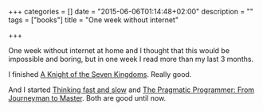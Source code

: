 +++
categories = []
date = "2015-06-06T01:14:48+02:00"
description = ""
tags = ["books"]
title = "One week without internet"

+++

One week without internet at home and I thought that this would be impossible
and boring, but in one week I read more than my last 3 months.

I finished [A Knight of the Seven Kingdoms](https://www.goodreads.com/book/show/18635622-a-knight-of-the-seven-kingdoms). Really good.

And I started [Thinking fast and slow](http://www.amazon.fr/Thinking-Fast-Slow-Daniel-Kahneman-ebook/dp/B005MJFA2W/ref=tmm_kin_swatch_0?_encoding=UTF8&sr=8-1&qid=1433545661) and [The Pragmatic Programmer: From Journeyman to Master](http://www.amazon.fr/Pragmatic-Programmer-Journeyman-Master-ebook/dp/B003GCTQAE/ref=sr_1_1?s=digital-text&ie=UTF8&qid=1433546102&sr=1-1&keywords=the+pragmatic+programmer). Both are good until now.
